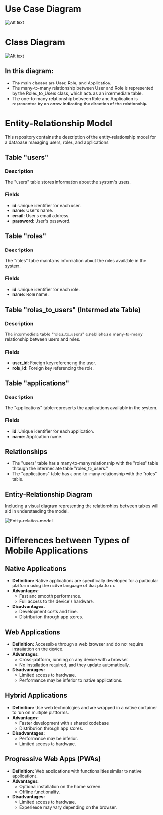 # Use Case Diagram

![Alt text](readme-imgs/UseCaseDiagramCentralUniformes.jpg)

# Class Diagram
![Alt text](readme-imgs/class-diagram.png)
## In this diagram:

- The main classes are User, Role, and Application.
- The many-to-many relationship between User and Role is represented by the Roles_to_Users class, which acts as an intermediate table.
- The one-to-many relationship between Role and Application is represented by an arrow indicating the direction of the relationship.

# Entity-Relationship Model

This repository contains the description of the entity-relationship model for a database managing users, roles, and applications.

## Table "users"

### Description
The "users" table stores information about the system's users.

### Fields
- **id**: Unique identifier for each user.
- **name**: User's name.
- **email**: User's email address.
- **password**: User's password.

## Table "roles"

### Description
The "roles" table maintains information about the roles available in the system.

### Fields
- **id**: Unique identifier for each role.
- **name**: Role name.

## Table "roles_to_users" (Intermediate Table)

### Description
The intermediate table "roles_to_users" establishes a many-to-many relationship between users and roles.

### Fields
- **user_id**: Foreign key referencing the user.
- **role_id**: Foreign key referencing the role.

## Table "applications"

### Description
The "applications" table represents the applications available in the system.

### Fields
- **id**: Unique identifier for each application.
- **name**: Application name.

## Relationships

- The "users" table has a many-to-many relationship with the "roles" table through the intermediate table "roles_to_users."
- The "applications" table has a one-to-many relationship with the "roles" table.

## Entity-Relationship Diagram
Including a visual diagram representing the relationships between tables will aid in understanding the model.

![Entity-relation-model](readme-imgs/entidad-relacion.png)

# Differences between Types of Mobile Applications

## Native Applications

- **Definition:** Native applications are specifically developed for a particular platform using the native language of that platform.
- **Advantages:**
  - Fast and smooth performance.
  - Full access to the device's hardware.
- **Disadvantages:**
  - Development costs and time.
  - Distribution through app stores.

## Web Applications

- **Definition:** Accessible through a web browser and do not require installation on the device.
- **Advantages:**
  - Cross-platform, running on any device with a browser.
  - No installation required, and they update automatically.
- **Disadvantages:**
  - Limited access to hardware.
  - Performance may be inferior to native applications.

## Hybrid Applications

- **Definition:** Use web technologies and are wrapped in a native container to run on multiple platforms.
- **Advantages:**
  - Faster development with a shared codebase.
  - Distribution through app stores.
- **Disadvantages:**
  - Performance may be inferior.
  - Limited access to hardware.

## Progressive Web Apps (PWAs)

- **Definition:** Web applications with functionalities similar to native applications.
- **Advantages:**
  - Optional installation on the home screen.
  - Offline functionality.
- **Disadvantages:**
  - Limited access to hardware.
  - Experience may vary depending on the browser.

